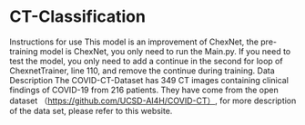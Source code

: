 # CT-Classification
Instructions for use
This model is an improvement of ChexNet, the pre-training model is ChexNet, you only need to run the Main.py. If you need to test the model, you only need to add a continue in the second for loop of ChexnetTrainer, line 110, and remove the continue during training.
Data Description
The COVID-CT-Dataset has 349 CT images containing clinical findings of COVID-19 from 216 patients. They have come from the open dataset （https://github.com/UCSD-AI4H/COVID-CT）, 
for more description of the data set, please refer to this website.
